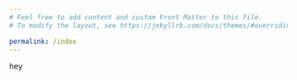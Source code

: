 ```yaml
---
# Feel free to add content and custom Front Matter to this file.
# To modify the layout, see https://jekyllrb.com/docs/themes/#overriding-theme-defaults

permalink: /index
---
```


hey